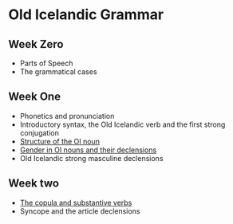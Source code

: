# Old Icelandic Grammar 

## Week Zero

* Parts of Speech
* The grammatical cases

## Week One

<!--* A quick review of Aleric's sheet or concise reference grammar-->
* Phonetics and pronunciation
* Introductory syntax, the Old Icelandic verb and the first strong conjugation
* [Structure of the OI noun](rcblack.net/grammar/lesson10)
* [Gender in OI nouns and their declensions](rcblack.net/grammar/lesson11)
* Old Icelandic strong masculine declensions

## Week two

* [The copula and substantive verbs](rcblack.net/grammar/lesson12)
* Syncope and the article declensions
